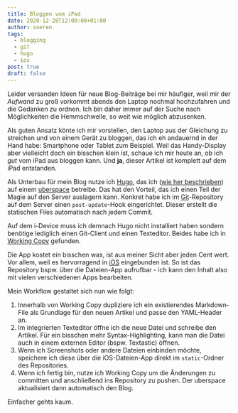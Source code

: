 ```yaml
---
title: Bloggen vom iPad
date: 2020-12-28T12:00:00+01:00
author: soeren
tags: 
  - blogging
  - git
  - hugo
  - ios
post: true
draft: false
---
```


Leider versanden Ideen für neue Blog-Beiträge bei mir häufiger, weil mir der *Aufwand* zu groß vorkommt abends den Laptop nochmal hochzufahren und die Gedanken zu ordnen. Ich bin daher immer auf der Suche nach Möglichkeiten die Hemmschwelle, so weit wie möglich abzusenken.

Als guten Ansatz könte ich mir vorstellen, den Laptop aus der Gleichung zu streichen und von einem Gerät zu bloggen, das ich eh andauernd in der Hand habe: Smartphone oder Tablet zum Beispiel. Weil das Handy-Display aber vielleicht doch ein bisschen klein ist, schaue ich mir heute an, ob ich *gut* vom iPad aus bloggen kann. Und **ja**, dieser Artikel ist komplett auf dem iPad entstanden. 

Als Unterbau für mein Blog nutze ich [Hugo](/tags/hugo), das ich ([wie her beschrieben](/2019/hugo-mit-git-auf-uberspace-benutzen)) auf einem [uberspace](/tags/uberspace) betreibe. Das hat den Vorteil, das ich einen Teil der Magie auf den Server auslagern kann. Konkret habe ich im [Git](/tags/git)-Repository auf dem Server einen `post-update`-Hook eingerichtet. Dieser erstellt die statischen Files automatisch nach jedem Commit. 

Auf dem i-Device muss ich demnach Hugo nicht installiert haben sondern benötige lediglich einen Git-Client und einen Texteditor. Beides habe ich in [Working Copy](https://workingcopyapp.com/) gefunden. 

Die App kostet ein bisschen was, ist aus meiner Sicht aber jeden Cent wert. Vor allem, weil es hervorragend in [iOS](/tags/ios) eingebunden ist. So ist das Repository bspw. über die Dateien-App aufrufbar - ich kann den Inhalt also mit vielen verschiedenen Apps bearbeiten.

Mein Workflow gestaltet sich nun wie folgt:

1. Innerhalb von Working Copy dupliziere ich ein existierendes Markdown-File als Grundlage für den neuen Artikel und passe den YAML-Header an.
1. Im integrierten Texteditor öffne ich die neue Datei und schreibe den Artikel. Für ein bisschen mehr Syntax-Highlighting, kann man die Datei auch in einem externen Editor (bspw. Textastic) öffnen.
1. Wenn ich Screenshots oder andere Dateien einbinden möchte, speichere ich diese über die iOS-Dateien-App direkt im `static`-Ordner des Repositories. 
1. Wenn ich fertig bin, nutze ich Working Copy um die Änderungen zu committen und anschließend ins Repository zu pushen. Der uberspace aktualisiert dann automatisch den Blog. 

Einfacher gehts kaum. 